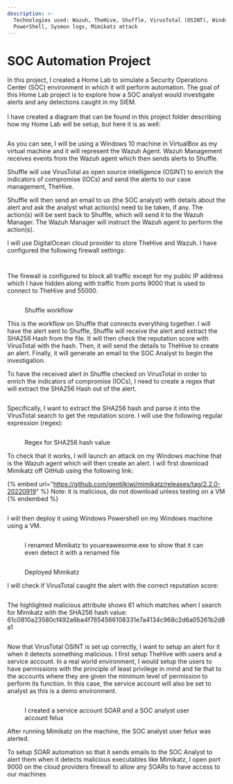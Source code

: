 ```yaml
---
description: >-
  Technologies used: Wazuh, TheHive, Shuffle, VirusTotal (OSINT), Windows
  PowerShell, Sysmon logs, Mimikatz attack
---
```


# SOC Automation Project

In this project, I created a Home Lab to simulate a Security Operations Center (SOC) environment in which it will perform automation. The goal of this Home Lab project is to explore how a SOC analyst would investigate alerts and any detections caught in my SIEM. \
\
I have created a diagram that can be found in this project folder describing how my Home Lab will be setup, but here it is as well:

<figure><img src=".gitbook/assets/SOCAutomationProjectDiagram.jpg" alt=""><figcaption></figcaption></figure>

As you can see, I will be using a Windows 10 machine in VirtualBox as my virtual machine and it will represent the Wazuh Agent. Wazuh Management receives events from the Wazuh agent which then sends alerts to Shuffle.&#x20;

Shuffle will use VirusTotal as open source intelligence (OSINT) to enrich the indicators of compromise (IOCs) and send the alerts to our case management, TheHive.&#x20;

Shuffle will then send an email to us (the SOC analyst) with details about the alert and ask the analyst what action(s) need to be taken, if any. The action(s) will be sent back to Shuffle, which will send it to the Wazuh Manager. The Wazuh Manager will instruct the Wazuh agent to perform the action(s).

I will use DigitalOcean cloud provider to store TheHive and Wazuh. I have configured the following firewall settings:&#x20;

<figure><img src=".gitbook/assets/FirewallRUles.png" alt=""><figcaption></figcaption></figure>

<figure><img src=".gitbook/assets/image (1).png" alt=""><figcaption></figcaption></figure>

The firewall is configured to block all traffic except for my public IP address which I have hidden along with traffic from ports 9000 that is used to connect to TheHive and 55000.

<figure><img src=".gitbook/assets/image (1) (1) (1).png" alt=""><figcaption><p>Shuffle workflow</p></figcaption></figure>

This is the workflow on Shuffle that connects everything together. I will have the alert sent to Shuffle, Shuffle will receive the alert and extract the SHA256 Hash from the file. It will then check the reputation score with VirusTotal with the hash. Then, it will send the details to TheHive to create an alert. Finally, it will generate an email to the SOC Analyst to begin the investigation.

To have the received alert in Shuffle checked on VirusTotal in order to enrich the indicators of compromise (IOCs), I need to create a regex that will extract the SHA256 Hash out of the alert.

<figure><img src=".gitbook/assets/image (2).png" alt=""><figcaption></figcaption></figure>

Specifically, I want to extract the SHA256 hash and parse it into the VirusTotal search to get the reputation score. I will use the following regular expression (regex):

<figure><img src=".gitbook/assets/image (3).png" alt=""><figcaption><p>Regex for SHA256 hash value</p></figcaption></figure>

To check that it works, I will launch an attack on my Windows machine that is the Wazuh agent which will then create an alert. I will first download Mimikatz off GitHub using the following link:

{% embed url="https://github.com/gentilkiwi/mimikatz/releases/tag/2.2.0-20220919" %}
Note: it is malicious, do not download unless testing on a VM
{% endembed %}

<figure><img src=".gitbook/assets/image (6).png" alt=""><figcaption></figcaption></figure>

I will then deploy it using Windows Powershell on my Windows machine using a VM.

<figure><img src=".gitbook/assets/image (8).png" alt=""><figcaption><p>I renamed Mimikatz to youareawesome.exe to show that it can even detect it with a renamed file</p></figcaption></figure>

<figure><img src=".gitbook/assets/image (10).png" alt=""><figcaption><p>Deployed Mimikatz</p></figcaption></figure>

I will check if VirusTotal caught the alert with the correct reputation score:

<figure><img src=".gitbook/assets/image (12).png" alt=""><figcaption></figcaption></figure>

The highlighted malicious attribute shows 61 which matches when I search for Mimikatz with the SHA256 hash value: 61c0810a23580cf492a6ba4f7654566108331e7a4134c968c2d6a05261b2d8a1

<figure><img src=".gitbook/assets/image (13).png" alt=""><figcaption></figcaption></figure>

Now that VirusTotal OSINT is set up correctly, I want to setup an alert for it when it detects something malicious. I first setup TheHive with users and a service account. In a real world environment, I would setup the users to have permissions with the principle of least privilege in mind and tie that to the accounts where they are given the minimum level of permission to perform its function. In this case, the service account will also be set to analyst as this is a demo environment.

<figure><img src=".gitbook/assets/image.png" alt=""><figcaption><p>I created a service account SOAR and a SOC analyst user account felux</p></figcaption></figure>

After running Mimikatz on the machine, the SOC analyst user felux was alerted.

To setup SOAR automation so that it sends emails to the SOC Analyst to alert them when it detects malicious executables like Mimikatz, I open port 9000 on the cloud providers firewall to allow any SOARs to have access to our machines



<figure><img src=".gitbook/assets/image (14).png" alt=""><figcaption></figcaption></figure>

